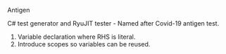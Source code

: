Antigen

C# test generator and RyuJIT tester - Named after Covid-19 antigen test.

1. Variable declaration where RHS is literal.
2. Introduce scopes so variables can be reused.